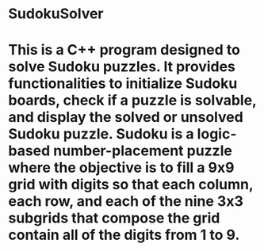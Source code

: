 # SudokuSolver


#  This is a C++ program designed to solve Sudoku puzzles. It provides functionalities to initialize Sudoku boards, check if a puzzle is solvable, and display the solved or unsolved Sudoku puzzle. Sudoku is a logic-based number-placement puzzle where the objective is to fill a 9x9 grid with digits so that each column, each row, and each of the nine 3x3 subgrids that compose the grid contain all of the digits from 1 to 9.
